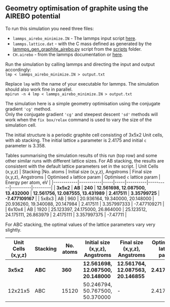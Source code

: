 ## Geometry optimisation of graphite using the AIREBO potential

To run this simulation you need three files:
- `lammps_airebo_minimize.IN` - The lammps input script [here](lammps_airebo_minimize.IN).
- `lammps.lattice.dat`  - with the C mass defined as generated by the [lammps_gen_graphite_airebo.py](../../../scripts/lammps_gen_graphite_airebo.py) script from the [scripts](../../../scripts) folder.
- `CH.airebo` - from the lammps documentation or [here](../../../../potentials).

Run the simulation by calling lammps and directing the input and output accordingly:  
`lmp < lammps_airebo_minimize.IN > output.txt`

Replace `lmp` with the name of your executable for lammps.  The simulation should also work fine in parallel.  
`mpirun -n 4 lmp < lammps_airebo_minimize.IN > output.txt`

The simulation here is a simple geometry optimisation using the conjugate gradient `'cg'` method.  
Only the conjugate gradient `'cg'` and steepest descent `'sd'` methods will work when the  `fix box/relax` command is used to vary the size of the simulation cell.

The initial structure is a periodic graphite cell consisting of  3x5x2 Unit cells, with ab stacking. The initial lattice `a` parameter is 2.4175 and initial `c` parameter is 3.358.

Tables summarising the simulation results of this run (top row) and some other similar runs with different lattice sizes.
For AB stacking, the results are consistent with the default lattice parameters set in the script.
| Unit Cells (x,y,z) | Stacking |No. atoms | Initial size (x,y,z), Angstroms  | Final size (x,y,z), Angstroms | Optimised `a` lattice param | Optimised `c` lattice param | Energy per atom, eV |
|------------|-----------|-----|-----|----------|----------|----------|---------|
|  **3x5x2** |  **AB**  | **240**  | **12.561698, 12.087500, 13.432000**  | **12.561756,  12.087555,  13.431989**  |  **2.417511**   |  **3.35799725**  | **-7.477109167** |
|   5x8x3    |    AB    |   960    |   20.936164, 19.340000, 20.148000    |   20.936260,  19.340088,  20.147984    |    2.417511     |    3.357997333   |   -7.477109271   |
|   6x10x4   |    AB    |  1920    |   25.123397, 24.175000, 26.864000    |   25.123512,  24.175111,  26.863979    |    2.4175111    |    3.357997375   |   -7.47711   |

For ABC stacking, the optimal values of the lattice parameters vary very slightly.

| Unit Cells (x,y,z) | Stacking |No. atoms | Initial size (x,y,z), Angstroms  | Final size (x,y,z), Angstroms | Optimised `a` lattice param | Optimised `c` lattice param | Energy per atom, eV |
|------------|-----------|-----|-----|----------|----------|----------|---------|
|  **3x5x2** |  **ABC**  |  **360**  |  **12.561698, 12.087500,  20.148000**  | **12.561764, 12.087563, 20.146855**  |  **2.4175126**  |   **3.357809167**  |**-7.477115833** |
|   12x21x5   |    ABC    |   15120  |    50.246794, 50.767500,  50.370000   |   -   |    2.41750965    |    3.3580461   |   -7.477111392  |
